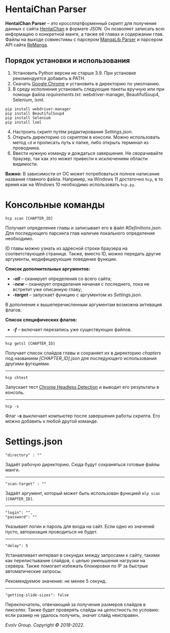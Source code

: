 # HentaiChan Parser
**HentaiChan Parser** – это кроссплатформенный скрипт для получения данных с сайта [HentaiChan](https://hentaichan.live) в формате JSON. Он позволяет записать всю информацию о конкретной манге, а также её главах и содержании глав. Файлы на выходе совместимы с парсером [MangaLib Parser](https://github.com/DUB1401/MangaLibParser) и парсером API сайта [ReManga](https://remanga.org/).
## Порядок установки и использования
1. Установить Python версии не старше 3.9. При установке рекомендуется добавить в PATH.
2. Скачать [Google Chrome](https://www.google.by/intl/ru/chrome/) и установить в директорию по умолчанию.
3. В среду исполнения установить следующие пакеты вручную или при помощи файла _requirements.txt_: webdriver-manager, BeautifulSoup4, Selenium, lxml.
```
pip install webdriver-manager
pip install BeautifulSoup4
pip install Selenium
pip install lxml
```
4. Настроить скрипт путём редактирования *Settings.json*.
5. Открыть директорию со скриптом в консоли. Можно использовать метод `cd` и прописать путь к папке, либо открыть терминал из проводника.
6. Ввести нужную команду и дождаться завершения. Не сворачивайте браузер, так как это может привести к исключениям области видимости.

**Важно:** В зависимости от ОС может потребоваться полное написание названия главного файла. Например, на Windows 11 достаточно `hcp`, в то время как на Windows 10 необходимо использовать `hcp.py`.
# Консольные команды
```
hcp scan [CHAPTER_ID]
```
Получает определение главы и записывает его в файл _#Definitions.json_. Для последующего парсинга глав наличие локального определения необходимо.

ID главы можно узнать из адресной строки браузера на соответствующей странице. Также, вместо ID, можно передать другие аргументы, модифицирующие поведение функции.

**Список дополнительных аргументов:**
* _**-all**_ – сканирует определения со всего сайта;
* _**-new**_ – сканирует определения начиная с последнего, пока не встретит уже описанную главу;
* _**-target**_ – запускает функцию с аргументом из _Settings.json_.

В дополнение к вышеперечисленным аргументам возможна активация флагов.

**Список специфических флагов:**
* _**-f**_ – включает перезапись уже существующих файлов.
____
```
hcp getsl [CHAPTER_ID]
```
Получает список слайдов главы и сохраняет их в директорию _chapters_ под названием _[CHAPTER_ID].json_ для последующего использования другими фугкциями.
____
```
hcp chtest
```
Запускает тест [Chrome Headless Detection](https://intoli.com/blog/not-possible-to-block-chrome-headless/chrome-headless-test.html) и выводит его результаты в консоль.
____
```
hcp -s
```
Флаг _**-s**_ выключает компьютер после завершения работы скрипта. Его можно добавить к любой другой команде.

# Settings.json

```
"directory" : ""
```
Задаёт рабочую директорию. Сюда будут сохраняться готовые файлы манги.
____
```
"scan-target" : ""
```
Задаёт аргумент, который может быть использован функцией `mlp scan [CHAPTER_ID]`.

____
```
"login": "",
"password": ""
```
Указывает логин и пароль для входа на сайт. Если одно из значений пусто, авторизация проводиться не будет.
____
```
"delay": 5
```
Устанавливает интервал в секундах между запросами к сайту, такими как перелистывание слайдов, с целью уменьшения нагрузки на сервера. Также помогает избежать блокировки по IP за быстрые автоматические запросы. 

Рекомендуемое значение: не менее 5 секунд.
____
```
"getting-slide-sizes": false
```
Переключатель, отвечающий за получение размеров слайдов в пикселях. Также будет проверять слайды на целостность по условию: если размер не удалось получить, значит слайд неисправен.

*Evolv Group. Copyright © 2018-2022.*
